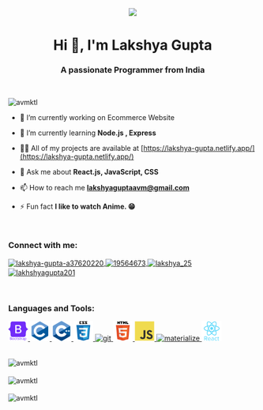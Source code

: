 <div id="header" align="center">
  <img src="http://www.piskelapp.com/static/resources/github_octocat.gif" width="100" />
</div>

<h1 align="center">Hi 👋, I'm Lakshya Gupta</h1>
<h3 align="center">A passionate Programmer from India</h3>
<br />

<p align="left">
  <img src="https://komarev.com/ghpvc/?username=avmktl&label=Profile%20views&color=0e75b6&style=flat" alt="avmktl" />
</p>

<div>

- 🔭 I’m currently working on Ecommerce Website
  
- 🌱 I’m currently learning **Node.js , Express**

- 👨‍💻 All of my projects are available at [https://lakshya-gupta.netlify.app/](https://lakshya-gupta.netlify.app/)

- 💬 Ask me about **React.js, JavaScript, CSS**

- 📫 How to reach me **lakshyaguptaavm@gmail.com**

- ⚡ Fun fact **I like to watch Anime. 😁**
</div>
<br />

<h3 align="left">Connect with me:</h3>
<p align="left">
  <a href="https://linkedin.com/in/lakshya-gupta-a37620220" target="blank">
    <img align="center" src="https://raw.githubusercontent.com/rahuldkjain/github-profile-readme-generator/master/src/images/icons/Social/linked-in-alt.svg" alt="lakshya-gupta-a37620220" height="50" width="90" />
  </a>
  <a href="https://stackoverflow.com/users/19564673" target="blank">
    <img align="center" src="https://raw.githubusercontent.com/rahuldkjain/github-profile-readme-generator/master/src/images/icons/Social/stack-overflow.svg" alt="19564673" height="50" width="90" />
  </a>
  <a href="https://www.codechef.com/users/lakshya_25" target="blank">
    <img align="center" src="https://cdn.jsdelivr.net/npm/simple-icons@3.1.0/icons/codechef.svg" alt="lakshya_25" height="50" width="90" />
  </a>
  <a href="https://www.hackerrank.com/lakhshyagupta201" target="blank">
    <img align="center" src="https://raw.githubusercontent.com/rahuldkjain/github-profile-readme-generator/master/src/images/icons/Social/hackerrank.svg" alt="lakhshyagupta201" height="50" width="90" />
  </a>
</p>

<br/>

<h3 align="left">Languages and Tools:</h3>
<p align="left">
  <a href="https://getbootstrap.com" target="_blank" rel="noreferrer">
    <img src="https://raw.githubusercontent.com/devicons/devicon/master/icons/bootstrap/bootstrap-plain-wordmark.svg" alt="bootstrap" width="40" height="40" />
  </a>
  <a href="https://www.cprogramming.com/" target="_blank" rel="noreferrer">
    <img src="https://raw.githubusercontent.com/devicons/devicon/master/icons/c/c-original.svg" alt="c" width="40" height="40" />
  </a>
  <a href="https://www.w3schools.com/cpp/" target="_blank" rel="noreferrer">
    <img src="https://raw.githubusercontent.com/devicons/devicon/master/icons/cplusplus/cplusplus-original.svg" alt="cplusplus" width="40" height="40" />
  </a>
  <a href="https://www.w3schools.com/css/" target="_blank" rel="noreferrer">
    <img src="https://raw.githubusercontent.com/devicons/devicon/master/icons/css3/css3-original-wordmark.svg" alt="css3" width="40" height="40" />
  </a>
  <a href="https://git-scm.com/" target="_blank" rel="noreferrer">
    <img src="https://www.vectorlogo.zone/logos/git-scm/git-scm-icon.svg" alt="git" width="40" height="40" />
  </a>
  <a href="https://www.w3.org/html/" target="_blank" rel="noreferrer">
    <img src="https://raw.githubusercontent.com/devicons/devicon/master/icons/html5/html5-original-wordmark.svg" alt="html5" width="40" height="40" />
  </a>
  <a href="https://developer.mozilla.org/en-US/docs/Web/JavaScript" target="_blank" rel="noreferrer">
    <img src="https://raw.githubusercontent.com/devicons/devicon/master/icons/javascript/javascript-original.svg" alt="javascript" width="40" height="40" />
  </a>
  <a href="https://materializecss.com/" target="_blank" rel="noreferrer">
    <img src="https://raw.githubusercontent.com/prplx/svg-logos/5585531d45d294869c4eaab4d7cf2e9c167710a9/svg/materialize.svg" alt="materialize" width="40" height="40" />
  </a>
  <a href="https://reactjs.org/" target="_blank" rel="noreferrer">
    <img src="https://raw.githubusercontent.com/devicons/devicon/master/icons/react/react-original-wordmark.svg" alt="react" width="40" height="40" />
  </a>
</p>
<br />
<div>
  <img align="center" src="https://github-readme-stats.vercel.app/api/top-langs?username=avmktl&show_icons=true&locale=en&layout=compact&theme=vision-friendly-dark" alt="avmktl" />
</div>
<br />
<div>
  <img align="center" src="https://github-readme-stats.vercel.app/api?username=avmktl&show_icons=true&locale=en&theme=vision-friendly-dark" alt="avmktl" />
</div>
<br />
<div>
  <img align="center" src="https://github-readme-streak-stats.herokuapp.com/?user=avmktl&theme=vision-friendly-dark" alt="avmktl" />
</div>
